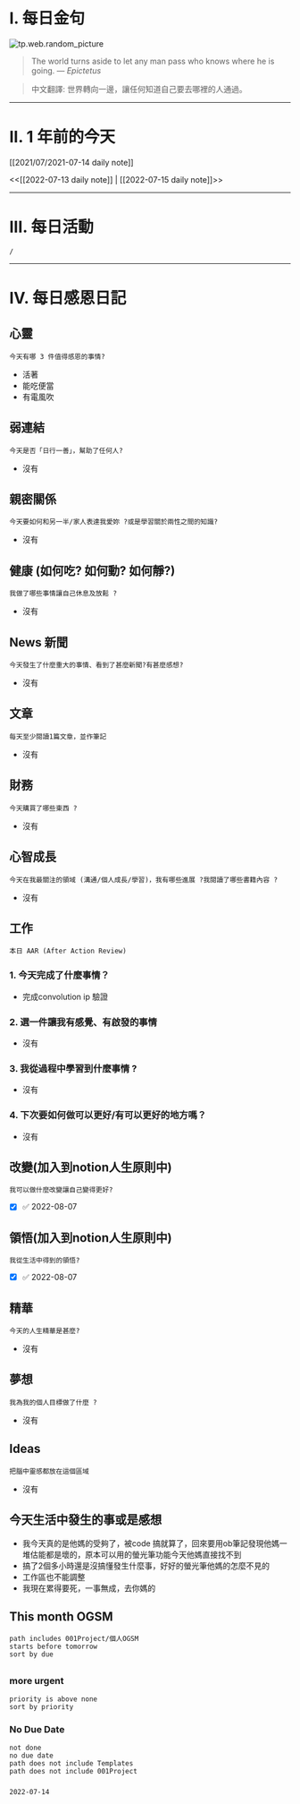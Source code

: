 # I. 每日金句
![tp.web.random_picture](https://images.unsplash.com/photo-1657274821437-38ccfd60b47b?crop=entropy&cs=tinysrgb&fit=crop&fm=jpg&h=1080&ixid=MnwxfDB8MXxyYW5kb218MHx8fHx8fHx8MTY1NzgwMzUyOA&ixlib=rb-1.2.1&q=80&w=1920) <br>
> The world turns aside to let any man pass who knows where he is going.
> — <cite>Epictetus</cite>

>中文翻譯:
>世界轉向一邊，讓任何知道自己要去哪裡的人通過。
---

# II. 1 年前的今天
[[2021/07/2021-07-14 daily note]]

<<[[2022-07-13 daily note]] | [[2022-07-15 daily note]]>>

---
# III. 每日活動
```ActivityHistory
/

```

---
# IV. 每日感恩日記
## 心靈
```note-brown
今天有哪 3 件值得感恩的事情?
```
- 活著
- 能吃便當
- 有電風吹

## 弱連結
```note-brown
今天是否「日行一善」，幫助了任何人?
```
- 沒有

## 親密關係
```note-brown
今天要如何和另一半/家人表達我愛妳 ?或是學習關於兩性之間的知識?
```
- 沒有

## 健康 (如何吃? 如何動? 如何靜?)
```note-brown
我做了哪些事情讓自己休息及放鬆 ?
```
- 沒有

## News 新聞
```note-brown
今天發生了什麼重大的事情、看到了甚麼新聞?有甚麼感想?
```
- 沒有

## 文章
```note-brown
每天至少閱讀1篇文章，並作筆記
```
- 沒有

## 財務
```note-brown
今天購買了哪些東西 ?
```
- 沒有

## 心智成長
```note-brown
今天在我最關注的領域 (溝通/個人成長/學習)，我有哪些進展 ?我閱讀了哪些書籍內容 ?
```
- 沒有

## 工作
```note-brown
本日 AAR (After Action Review)
```

### 1. 今天完成了什麼事情？ 
- 完成convolution ip 驗證

### 2. 選一件讓我有感覺、有啟發的事情 
- 沒有

### 3. 我從過程中學習到什麼事情 ? 
- 沒有

### 4. 下次要如何做可以更好/有可以更好的地方嗎？
- 沒有

## 改變(加入到notion人生原則中)
```note-brown
我可以做什麼改變讓自己變得更好?
```
- [x]  ✅ 2022-08-07

## 領悟(加入到notion人生原則中)
```note-brown
我從生活中得到的領悟?
```
- [x]  ✅ 2022-08-07

## 精華
```note-brown
今天的人生精華是甚麼?
```
- 沒有

## 夢想
```note-brown
我為我的個人目標做了什麼 ?
```
- 沒有

## Ideas
```note-brown
把腦中靈感都放在這個區域
```
- 沒有

## 今天生活中發生的事或是感想
- 我今天真的是他媽的受夠了，被code 搞就算了，回來要用ob筆記發現他媽一堆估能都是壞的，原本可以用的螢光筆功能今天他媽直接找不到
- 搞了2個多小時還是沒搞懂發生什麼事，好好的螢光筆他媽的怎麼不見的
- 工作區也不能調整
- 我現在累得要死，一事無成，去你媽的

## This month OGSM 
```
path includes 001Project/個人OGSM
starts before tomorrow
sort by due
```

##  
### more urgent
```
priority is above none
sort by priority
```
### No Due Date
```
not done
no due date
path does not include Templates
path does not include 001Project
```

### 

```
2022-07-14
```